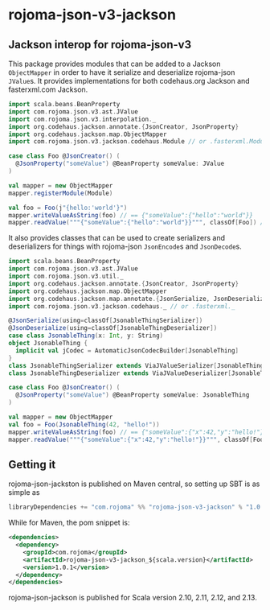rojoma-json-v3-jackson
======================

Jackson interop for rojoma-json-v3
----------------------------------

This package provides modules that can be added to a Jackson
`ObjectMapper` in order to have it serialize and deserialize
rojoma-json `JValue`s.  It provides implementations for both
codehaus.org Jackson and fasterxml.com Jackson.

```scala
import scala.beans.BeanProperty
import com.rojoma.json.v3.ast.JValue
import com.rojoma.json.v3.interpolation._
import org.codehaus.jackson.annotate.{JsonCreator, JsonProperty}
import org.codehaus.jackson.map.ObjectMapper
import com.rojoma.json.v3.jackson.codehaus.Module // or .fasterxml.Module

case class Foo @JsonCreator() (
  @JsonProperty("someValue") @BeanProperty someValue: JValue
)

val mapper = new ObjectMapper
mapper.registerModule(Module)

val foo = Foo(j"{hello:'world'}")
mapper.writeValueAsString(foo) // == {"someValue":{"hello":"world"}}
mapper.readValue("""{"someValue":{"hello":"world"}}""", classOf[Foo]) // == foo
```

It also provides classes that can be used to create serializers and
deserializers for things with rojoma-json `JsonEncode`s and
`JsonDecode`s.

```scala
import scala.beans.BeanProperty
import com.rojoma.json.v3.ast.JValue
import com.rojoma.json.v3.util._
import org.codehaus.jackson.annotate.{JsonCreator, JsonProperty}
import org.codehaus.jackson.map.ObjectMapper
import org.codehaus.jackson.map.annotate.{JsonSerialize, JsonDeserialize}
import com.rojoma.json.v3.jackson.codehaus._ // or .fasterxml._

@JsonSerialize(using=classOf[JsonableThingSerializer])
@JsonDeserialize(using=classOf[JsonableThingDeserializer])
case class JsonableThing(x: Int, y: String)
object JsonableThing {
  implicit val jCodec = AutomaticJsonCodecBuilder[JsonableThing]
}
class JsonableThingSerializer extends ViaJValueSerializer[JsonableThing]
class JsonableThingDeserializer extends ViaJValueDeserializer[JsonableThing]

case class Foo @JsonCreator() (
  @JsonProperty("someValue") @BeanProperty someValue: JsonableThing
)

val mapper = new ObjectMapper
val foo = Foo(JsonableThing(42, "hello!"))
mapper.writeValueAsString(foo) // == {"someValue":{"x":42,"y":"hello!"}}
mapper.readValue("""{"someValue":{"x":42,"y":"hello!"}}""", classOf[Foo]) // == foo
```

Getting it
----------

rojoma-json-jackston is published on Maven central, so setting up SBT
is as simple as

```scala
libraryDependencies += "com.rojoma" %% "rojoma-json-v3-jackson" % "1.0.1"
```

While for Maven, the pom snippet is:

```xml
<dependencies>
  <dependency>
    <groupId>com.rojoma</groupId>
    <artifactId>rojoma-json-v3-jackson_${scala.version}</artifactId>
    <version>1.0.1</version>
  </dependency>
</dependencies>
```

rojoma-json-jackson is published for Scala version 2.10, 2.11, 2.12, and 2.13.
